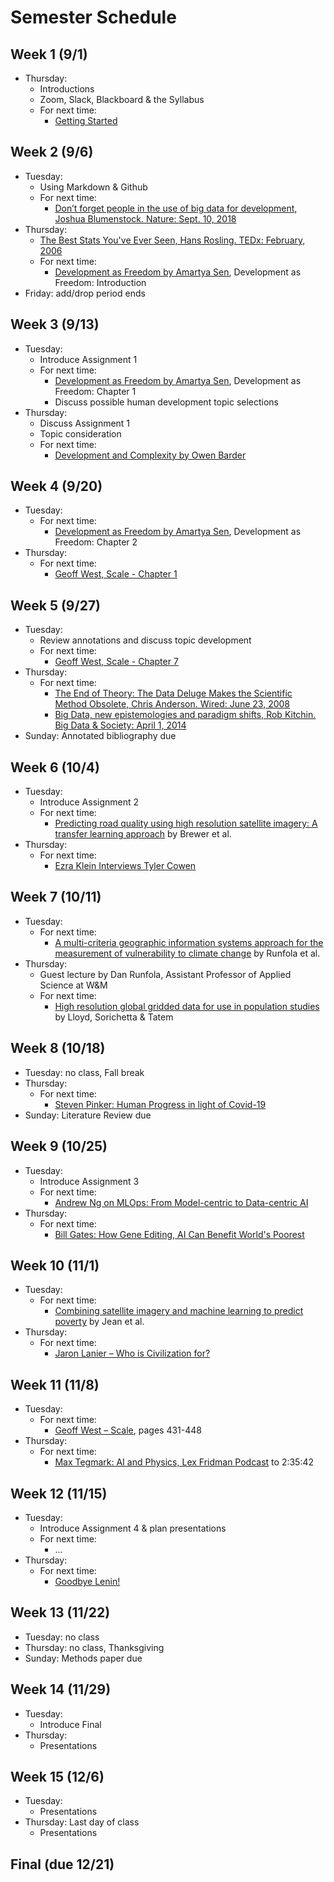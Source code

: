 # Semester Schedule

## Week 1 (9/1)
- Thursday:
	- Introductions
	- Zoom, Slack, Blackboard & the Syllabus
	- For next time:
		- [Getting Started](https://tyler-frazier.github.io/dsbook/getting_started.html)

## Week 2 (9/6)
- Tuesday:
	- Using Markdown & Github
	- For next time:
		- [Don’t forget people in the use of big data for development, Joshua Blumenstock.  Nature: Sept. 10, 2018](https://www.nature.com/articles/d41586-018-06215-5)
- Thursday:
	- [The Best Stats You've Ever Seen, Hans Rosling.  TEDx: February, 2006](https://www.ted.com/talks/hans_rosling_the_best_stats_you_ve_ever_seen?language=en)
	- For next time:
		- [Development as Freedom by Amartya Sen](https://dsfall21.slack.com/files/U02DA5H2NGJ/F02E98U4ERX/sen_devfree_intro_2.pdf), Development as Freedom: Introduction  
- Friday: add/drop period ends

## Week 3 (9/13)
- Tuesday:  
	- Introduce Assignment 1
	- For next time:  
		- [Development as Freedom by Amartya Sen](https://dsfall21.slack.com/files/U02DA5H2NGJ/F02E98U4ERX/sen_devfree_intro_2.pdf), Development as Freedom: Chapter 1  
		- Discuss possible human development topic selections  
- Thursday:  
	- Discuss Assignment 1  
	- Topic consideration  
	- For next time:
		- [Development and Complexity by Owen Barder](https://www.youtube.com/watch?v=02EZPxPcFqs)

## Week 4 (9/20)
- Tuesday:  
	- For next time:  
		- [Development as Freedom by Amartya Sen](https://dsfall21.slack.com/files/U02DA5H2NGJ/F02E98U4ERX/sen_devfree_intro_2.pdf), Development as Freedom: Chapter 2
- Thursday:  
	- For next time:  
		- [Geoff West, Scale - Chapter 1](https://dsfall21.slack.com/files/U02DA5H2NGJ/F02EVA0KH8V/west_scale.pdf)
	
## Week 5 (9/27)
- Tuesday:
	- Review annotations and discuss topic development
	- For next time:
		- [Geoff West, Scale - Chapter 7](https://dsfall21.slack.com/files/U02DA5H2NGJ/F02EVA0KH8V/west_scale.pdf)
- Thursday:
	- For next time:
		- [The End of Theory: The Data Deluge Makes the Scientific Method Obsolete, Chris Anderson.  Wired: June 23, 2008](https://www.wired.com/2008/06/pb-theory/)
		- [Big Data, new epistemologies and paradigm shifts, Rob Kitchin.  Big Data & Society: April 1, 2014](https://journals.sagepub.com/doi/full/10.1177/2053951714528481)
- Sunday: Annotated bibliography due

## Week 6 (10/4)
- Tuesday:
	- Introduce Assignment 2
	- For next time:
		- [Predicting road quality using high resolution satellite imagery: A transfer learning approach](https://journals.plos.org/plosone/article?id=10.1371/journal.pone.0253370) by Brewer et al.
- Thursday:
	- For next time:
		- [Ezra Klein Interviews Tyler Cowen](https://www.nytimes.com/2021/09/10/podcasts/transcript-ezra-klein-interviews-tyler-cowen.html)

## Week 7 (10/11)
- Tuesday:
	- For next time:
		- [A multi-criteria geographic information systems approach for the measurement of vulnerability to climate change](https://link.springer.com/content/pdf/10.1007/s11027-015-9674-8.pdf) by Runfola et al.
- Thursday:
	- Guest lecture by Dan Runfola, Assistant Professor of Applied Science at W&M
	- For next time:
		- [High resolution global gridded data for use in population studies](https://www.ncbi.nlm.nih.gov/pmc/articles/PMC5283062/) by Lloyd, Sorichetta & Tatem

## Week 8 (10/18)
- Tuesday: no class, Fall break
- Thursday:
	- For next time:
		- [Steven Pinker: Human Progress in light of Covid-19](https://www.youtube.com/watch?v=kT8j878aSEs)
- Sunday: Literature Review due

## Week 9 (10/25)
- Tuesday:
	- Introduce Assignment 3
	- For next time:
		- [Andrew Ng on MLOps: From Model-centric to Data-centric AI](https://www.youtube.com/watch?v=06-AZXmwHjo)
- Thursday:
	- For next time:
		- [Bill Gates: How Gene Editing, AI Can Benefit World's Poorest](https://www.youtube.com/watch?v=YNbOS4UBbDI)

## Week 10 (11/1)
- Tuesday:
	- For next time:
		- [Combining satellite imagery and machine learning to predict poverty](https://www.science.org/doi/10.1126/science.aaf7894) by Jean et al.
- Thursday:
	- For next time:
		- [Jaron Lanier – Who is Civilization for?](https://www.youtube.com/watch?v=rGqiswuJuQI)

## Week 11 (11/8)
- Tuesday:
	- For next time:
		- [Geoff West – Scale](https://dsfall21.slack.com/files/U02DA5H2NGJ/F02EVA0KH8V/west_scale.pdf), pages 431-448
- Thursday:
	- For next time:
		- [Max Tegmark: AI and Physics, Lex Fridman Podcast](https://www.youtube.com/watch?v=RL4j4KPwNGM) to 2:35:42

## Week 12 (11/15)
- Tuesday:
	- Introduce Assignment 4 & plan presentations
	- For next time:
		- ...
- Thursday:
	- For next time:
		- [Goodbye Lenin!](https://www.youtube.com/watch?v=qQvzOipkkNM)

## Week 13 (11/22)
- Tuesday: no class
- Thursday: no class, Thanksgiving
- Sunday: Methods paper due

## Week 14 (11/29)
- Tuesday:
	- Introduce Final
- Thursday:
	- Presentations

## Week 15 (12/6)
- Tuesday:
	- Presentations
- Thursday: Last day of class
	- Presentations

## Final (due 12/21)
